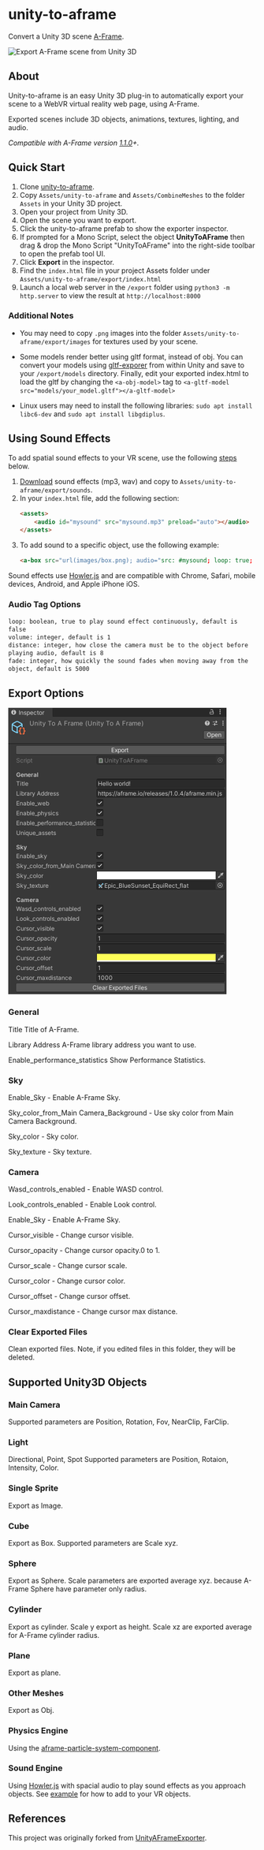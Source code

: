 unity-to-aframe
===============

Convert a Unity 3D scene [A-Frame](https://aframe.io/).

![Export A-Frame scene from Unity 3D](screenshot.gif)

## About

Unity-to-aframe is an easy Unity 3D plug-in to automatically export your scene to a WebVR virtual reality web page, using A-Frame.

Exported scenes include 3D objects, animations, textures, lighting, and audio.

*Compatible with A-Frame version [1.1.0](https://aframe.io/docs/1.1.0/introduction/)+.*

## Quick Start

1. Clone [unity-to-aframe](https://github.com/primaryobjects/unity-to-aframe.git).
2. Copy `Assets/unity-to-aframe` and `Assets/CombineMeshes` to the folder `Assets` in your Unity 3D project.
3. Open your project from Unity 3D.
4. Open the scene you want to export.
5. Click the unity-to-aframe prefab to show the exporter inspector.
6. If prompted for a Mono Script, select the object **UnityToAFrame** then drag & drop the Mono Script "UnityToAFrame" into the right-side toolbar to open the prefab tool UI.
7. Click **Export** in the inspector.
8. Find the `index.html` file in your project Assets folder under `Assets/unity-to-aframe/export/index.html`
9. Launch a local web server in the `/export` folder using `python3 -m http.server` to view the result at `http://localhost:8000`

### Additional Notes

- You may need to copy `.png` images into the folder `Assets/unity-to-aframe/export/images` for textures used by your scene.

- Some models render better using gltf format, instead of obj. You can convert your models using [gltf-exporer](https://github.com/Plattar/gltf-exporter) from within Unity and save to your `/export/models` directory. Finally, edit your exported index.html to load the gltf by changing the `<a-obj-model>` tag to `<a-gltf-model src="models/your_model.gltf"></a-gltf-model>`

- Linux users may need to install the following libraries: `sudo apt install libc6-dev` and `sudo apt install libgdiplus`.

## Using Sound Effects

To add spatial sound effects to your VR scene, use the following [steps](https://gist.github.com/primaryobjects/66516de4423f302856ecb82f23edb07e#a-frame-audio-sound-in-ios) below.

1. [Download](https://www.freesoundeffects.com/free-sounds/airplane-10004/) sound effects (mp3, wav) and copy to `Assets/unity-to-aframe/export/sounds`.
2. In your `index.html` file, add the following section:
    ```html
    <assets>
        <audio id="mysound" src="mysound.mp3" preload="auto"></audio>
    </assets>
    ```
3. To add sound to a specific object, use the following example:
    ```html
    <a-box src="url(images/box.png); audio="src: #mysound; loop: true; distance: 8;"></a-box>
    ```

Sound effects use [Howler.js](https://howlerjs.com/) and are compatible with Chrome, Safari, mobile devices, Android, and Apple iPhone iOS.

### Audio Tag Options

```
loop: boolean, true to play sound effect continuously, default is false
volume: integer, default is 1
distance: integer, how close the camera must be to the object before playing audio, default is 8
fade: integer, how quickly the sound fades when moving away from the object, default is 5000
```

## Export Options

![unity-to-aframe options](screenshot2.png)

### General

Title
  Title of A-Frame.

Library Address
  A-Frame library address you want to use.

Enable_performance_statistics
  Show Performance Statistics.

### Sky

Enable_Sky - Enable A-Frame Sky.

Sky_color_from_Main Camera_Background - Use sky color from Main Camera Background.

Sky_color - Sky color.

Sky_texture - Sky texture.

### Camera

Wasd_controls_enabled - Enable WASD control.

Look_controls_enabled - Enable Look control.

Enable_Sky - Enable A-Frame Sky.

Cursor_visible - Change cursor visible.

Cursor_opacity - Change cursor opacity.0 to 1.

Cursor_scale - Change cursor scale.

Cursor_color - Change cursor color.

Cursor_offset - Change cursor offset.
  
Cursor_maxdistance - Change cursor max distance.

### Clear Exported Files

Clean exported files. Note, if you edited files in this folder, they will be deleted.

## Supported Unity3D Objects

### Main Camera

Supported parameters are Position, Rotation, Fov, NearClip, FarClip.

### Light

Directional, Point, Spot
Supported parameters are Position, Rotaion, Intensity, Color.

### Single Sprite

Export as Image.

### Cube

Export as Box.
Supported parameters are Scale xyz.

### Sphere

Export as Sphere.
Scale parameters are exported average xyz. because A-Frame Sphere have parameter only radius.

### Cylinder

Export as cylinder.
Scale y export as height.
Scale xz are exported average for A-Frame cylinder radius.

### Plane

Export as plane.

### Other Meshes

Export as Obj.

### Physics Engine

Using the [aframe-particle-system-component](https://github.com/IdeaSpaceVR/aframe-particle-system-component).

### Sound Engine

Using [Howler.js](https://howlerjs.com/) with spacial audio to play sound effects as you approach objects. See [example](https://gist.github.com/primaryobjects/66516de4423f302856ecb82f23edb07e#file-index-html) for how to add to your VR objects.

## References

This project was originally forked from [UnityAFrameExporter](https://github.com/umiyuki/UnityAFrameExporter).
